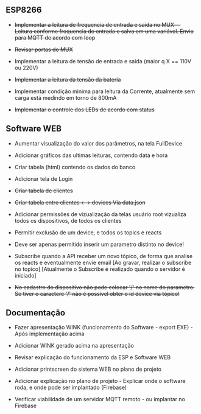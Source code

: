 ## ESP8266

* ~~Implementar a leitura de frequencia de entrada e saida no MUX -- Leitura conforme frequencia de entrada e salva em uma variável. Envio para MQTT de acordo com loop~~

* ~~Revisar portas do MUX~~

* Implementar a leitura de tensão de entrada e saida (maior q X == 110V ou 220V)

* ~~Implementar a leitura da tensão da bateria~~

* Implementar condição minima para leitura da Corrente, atualmente sem carga está medindo em torno de 800mA

* ~~Implementar o controle dos LEDs de acordo com status~~

## Software WEB

* Aumentar visualização do valor dos parâmetros, na tela FullDevice

* Adicionar gráficos das ultimas leituras, contendo data e hora

* Criar tabela (html) contendo os dados do banco

* Adicionar tela de Login

* ~~Criar tabela de clientes~~

* ~~Criar tabela entre clientes <--> devices Via data.json~~ 

* Adicionar permissões de vizualização da telas
    usuário root vizualiza todos os dispositivos, de todos os clientes

* Permitir exclusão de um device, e todos os topics e reacts

* Deve ser apenas permitido inserir um parametro distinto no device!

* Subscribe quando a API receber um novo tópico, de forma que analise os reacts e eventualmente envie email 
    [Ao gravar, realizar o subscribe no topico]
    [Atualmente o Subscribe é realizado quando o servidor é iniciado]    

*   ~~No cadastro do dispositivo não pode colocar '/' no nome do parametro. Se tiver o caractere '/' não é possível obter o id
device via tópico!~~    

## Documentação

* Fazer apresentação WINK (funcionamento do Software - export EXE) - Após implementação acima

* Adicionar WINK gerado acima na apresentação

* Revisar explicação do funcionamento da ESP e Software WEB

* Adicionar printscreen do sistema WEB no plano de projeto

* Adicionar explicação no plano de projeto - Explicar onde o software roda, e onde pode ser implantado (Firebase)

* Verificar viabilidade de um servidor MQTT remoto - ou implantar no Firebase